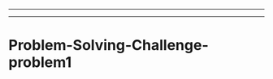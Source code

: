 --------------------------------------------------------------------------------------------
-----------------------------------------------------------------------------------
# Problem-Solving-Challenge-problem1

